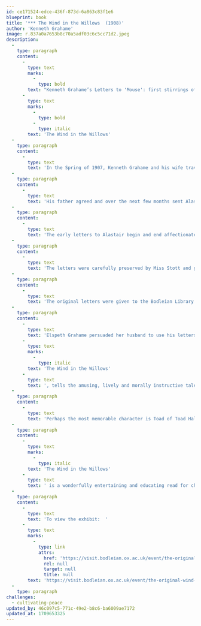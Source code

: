 ```yaml
---
id: ce171524-edce-436f-873d-6a863c83f1e6
blueprint: book
title: '*** The Wind in the Willows  (1908)'
author: 'Kenneth Grahame'
image: r.837a0a7653b8c70a5adf03c6c5cc71d2.jpeg
description:
  -
    type: paragraph
    content:
      -
        type: text
        marks:
          -
            type: bold
        text: "Kenneth Grahame’s Letters to 'Mouse': first stirrings of "
      -
        type: text
        marks:
          -
            type: bold
          -
            type: italic
        text: 'The Wind in the Willows'
  -
    type: paragraph
    content:
      -
        type: text
        text: 'In the Spring of 1907, Kenneth Grahame and his wife travelled to Cornwall for a long holiday. Their seven year old son Alastair, or ‘Mouse’, agreed to remain with his nanny, Miss Stott – but only if his father continued to tell him bedtime stories by post.'
  -
    type: paragraph
    content:
      -
        type: text
        text: 'His father agreed and over the next few months sent Alastair fifteen letters recounting the reckless adventures of Mr Toad and the attempts of his long-suffering friends, Mole, Rat and Badger, to rescue him from his various scrapes and teach him how to behave properly. The descriptions of the river and surrounding landscape draw upon Grahame’s own fond childhood memories of the countryside around the Thames.'
  -
    type: paragraph
    content:
      -
        type: text
        text: 'The early letters to Alastair begin and end affectionately, combining real news with the story of Mr Toad. However, following Alastair’s demand to be called ‘Michael Robinson’ instead of his real name (which he decided he did not like), the letters abandon their chatty tone and simply tell the story, ending in each case, ‘to be continued’.'
  -
    type: paragraph
    content:
      -
        type: text
        text: 'The letters were carefully preserved by Miss Stott and given to Elspeth, who persuaded her husband that they would make a wonderful book. Grahame followed her advice, developing his narrative and publishing it in 1908 as The Wind in the Willows.'
  -
    type: paragraph
    content:
      -
        type: text
        text: 'The original letters were given to the Bodleian Library by Elspeth Grahame in 1943, and can be read below.'
  -
    type: paragraph
    content:
      -
        type: text
        text: 'Elspeth Grahame persuaded her husband to use his letters to Alastair as the basis for a proper children’s story. The resulting book, '
      -
        type: text
        marks:
          -
            type: italic
        text: 'The Wind in the Willows'
      -
        type: text
        text: ', tells the amusing, lively and morally instructive tale of a group of animals pursuing various adventures along the river, in the threatening Wild Wood and on the road.'
  -
    type: paragraph
    content:
      -
        type: text
        text: 'Perhaps the most memorable character is Toad of Toad Hall, an excitable, impetuous, swaggering figure, whose almost hypnotic obsession with the speed and noise of the newly invented motorcar leads him badly astray.'
  -
    type: paragraph
    content:
      -
        type: text
        marks:
          -
            type: italic
        text: 'The Wind in the Willows'
      -
        type: text
        text: ' is a wonderfully entertaining and educating read for children. Yet its impressionistic rendering of the English landscape, subtle questioning of modernity and mythic exploration of grace lend it a sophistication that speaks to adults too.'
  -
    type: paragraph
    content:
      -
        type: text
        text: 'To view the exhibit:  '
      -
        type: text
        marks:
          -
            type: link
            attrs:
              href: 'https://visit.bodleian.ox.ac.uk/event/the-original-wind-in-the-willows'
              rel: null
              target: null
              title: null
        text: 'https://visit.bodleian.ox.ac.uk/event/the-original-wind-in-the-willows'
  -
    type: paragraph
challenges:
  - cultivating-peace
updated_by: 46c097c5-771c-49e2-b8c6-ba6009ae7172
updated_at: 1709653325
---
```

